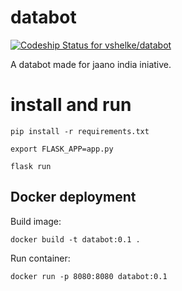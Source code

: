# databot 
[![Codeship Status for vshelke/databot](https://app.codeship.com/projects/97219030-b4fb-0136-f9e5-32589ba82fe2/status?branch=master)](https://app.codeship.com/projects/311332)

A databot made for jaano india iniative.

# install and run

```pip install -r requirements.txt```

```export FLASK_APP=app.py```

```flask run```


## Docker deployment

Build image:

```
docker build -t databot:0.1 .
```

Run container:

```
docker run -p 8080:8080 databot:0.1
``` 
